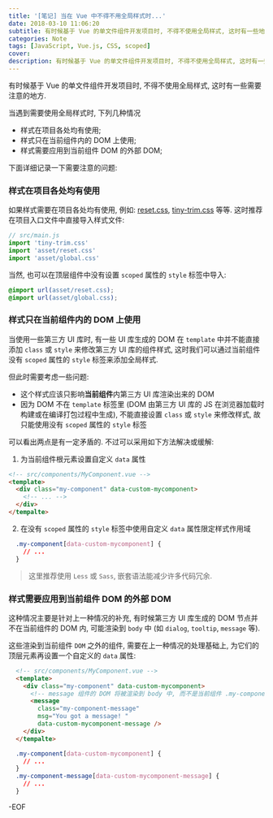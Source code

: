 ```yaml
---
title: '[笔记] 当在 Vue 中不得不用全局样式时...'
date: 2018-03-10 11:06:20
subtitle: 有时候基于 Vue 的单文件组件开发项目时, 不得不使用全局样式, 这时有一些地方需要注意.
categories: Note
tags: [JavaScript, Vue.js, CSS, scoped]
cover:
description: 有时候基于 Vue 的单文件组件开发项目时, 不得不使用全局样式, 这时有一些地方需要注意.
---
```


有时候基于 Vue 的单文件组件开发项目时, 不得不使用全局样式, 这时有一些需要注意的地方.

<!-- more -->

当遇到需要使用全局样式时, 下列几种情况

* 样式在项目各处均有使用;
* 样式只在当前组件内的 DOM 上使用;
* 样式需要应用到当前组件 DOM 的外部 DOM;

下面详细记录一下需要注意的问题:

### 样式在项目各处均有使用

如果样式需要在项目各处均有使用, 例如: [reset.css](http://meyerweb.com/eric/tools/css/reset/), [tiny-trim.css](https://github.com/BearD01001/tiny-trim.css) 等等.
这时推荐在项目入口文件中直接导入样式文件:

```js
// src/main.js
import 'tiny-trim.css'
import 'asset/reset.css'
import 'asset/global.css'
```

当然, 也可以在顶层组件中没有设置 `scoped` 属性的 `style` 标签中导入:

```css
@import url(asset/reset.css);
@import url(asset/global.css);
```

### 样式只在当前组件内的 DOM 上使用

当使用一些第三方 UI 库时, 有一些 UI 库生成的 DOM 在 `template` 中并不能直接添加 `class` 或 `style` 来修改第三方 UI 库的组件样式, 这时我们可以通过当前组件没有 `scoped` 属性的 `style` 标签来添加全局样式.

但此时需要考虑一些问题:

* 这个样式应该只影响**当前组件**内第三方 UI 库渲染出来的 DOM
* 因为 DOM 不在 `template` 标签里 (DOM 由第三方 UI 库的 JS 在浏览器加载时构建或在编译打包过程中生成), 不能直接设置 `class` 或 `style` 来修改样式, 故只能使用没有 `scoped` 属性的 `style` 标签

可以看出两点是有一定矛盾的. 不过可以采用如下方法解决或缓解:

1.  为当前组件根元素设置自定义 `data` 属性
  ```html
  <!-- src/components/MyComponent.vue -->
  <template>
    <div class="my-component" data-custom-mycomponent>
      <!-- ... -->
    </div>
  </tempalte>
  ```

2.  在没有 `scoped` 属性的 `style` 标签中使用自定义 `data` 属性限定样式作用域
  ```css
    .my-component[data-custom-mycomponent] {
      // ...
    }
  ```
  > 这里推荐使用 `Less` 或 `Sass`, 嵌套语法能减少许多代码冗余.

### 样式需要应用到当前组件 DOM 的外部 DOM

这种情况主要是针对上一种情况的补充, 有时候第三方 UI 库生成的 DOM 节点并不在当前组件的 DOM 内, 可能渲染到 `body` 中 (如 `dialog`, `tooltip`, `message` 等).

这些渲染到当前组件 `DOM` 之外的组件, 需要在上一种情况的处理基础上, 为它们的顶层元素再设置一个自定义的 `data` 属性:

```html
  <!-- src/components/MyComponent.vue -->
  <template>
    <div class="my-component" data-custom-mycomponent>
      <!-- message 组件的 DOM 将被渲染到 body 中, 而不是当前组件 .my-component 中 -->
      <message
        class="my-component-message"
        msg="You got a message! "
        data-custom-mycomponent-message />
    </div>
  </tempalte>
```
```css
  .my-component[data-custom-mycomponent] {
    // ...
  }
  .my-component-message[data-custom-mycomponent-message] {
    // ...
  }
```

-EOF